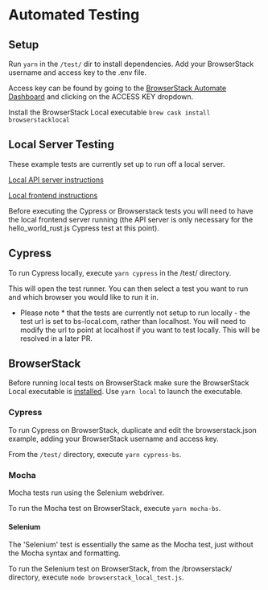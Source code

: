 # Automated Testing

## Setup

Run `yarn` in the `/test/` dir to install dependencies.
Add your BrowserStack username and access key to the .env file.

Access key can be found by going to the [BrowserStack Automate Dashboard](https://automate.browserstack.com/dashboard/v2/) and clicking on the ACCESS KEY dropdown.

Install the BrowserStack Local executable `brew cask install browserstacklocal`

## Local Server Testing

These example tests are currently set up to run off a local server.

[Local API server instructions](../hello-world/README.md)

[Local frontend instructions](../frontend)

Before executing the Cypress or Browserstack tests you will need to have the local frontend server running (the API server is only necessary for the hello_world_rust.js Cypress test at this point).

## Cypress

To run Cypress locally, execute `yarn cypress` in the /test/ directory.

This will open the test runner. You can then select a test you want to run and which browser you would like to run it in.

- Please note \* that the tests are currently not setup to run locally - the test url is set to bs-local.com, rather than localhost. You will need to modify the url to point at localhost if you want to test locally. This will be resolved in a later PR.

## BrowserStack

Before running local tests on BrowserStack make sure the BrowserStack Local executable is [installed](#setup).
Use `yarn local` to launch the executable.

### Cypress

To run Cypress on BrowserStack, duplicate and edit the browserstack.json example, adding your BrowserStack username and access key.

From the `/test/` directory, execute `yarn cypress-bs`.

### Mocha

Mocha tests run using the Selenium webdriver.

To run the Mocha test on BrowserStack, execute `yarn mocha-bs`.

#### Selenium

The 'Selenium' test is essentially the same as the Mocha test, just without the Mocha syntax and formatting.

To run the Selenium test on BrowserStack, from the /browserstack/ directory, execute `node browserstack_local_test.js`.
